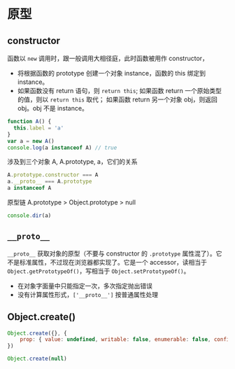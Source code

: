# 原型

## constructor

函数以 `new` 调用时，跟一般调用大相径庭，此时函数被用作 constructor，

- 将根据函数的 prototype 创建一个对象 instance，函数的 this 绑定到 instance。
- 如果函数没有 return 语句，则 `return this`;
  如果函数 return 一个原始类型的值，则以  `return this` 取代；
  如果函数 return 另一个对象 obj，则返回 obj。obj 不是 instance。

```js
function A() {
  this.label = 'a'
}
var a = new A()
console.log(a instanceof A) // true
```

涉及到三个对象 A, A.prototype, a，它们的关系

```js
A.prototype.constructor === A
a.__proto__ === A.prototype
a instanceof A
```

原型链 A.prototype > Object.prototype > null

```js
console.dir(a)
```

## `__proto__`

`__proto__` 获取对象的原型（不要与 constructor 的 `.prototype` 属性混了）。它不是标准属性，不过现在浏览器都实现了。它是一个 accessor，读相当于 `Object.getPrototypeOf()`，写相当于 `Object.setPrototypeOf()`。

- 在对象字面量中只能指定一次，多次指定抛出错误
- 没有计算属性形式，`['__proto__']` 按普通属性处理

## Object.create()

```js
Object.create({}, {
    prop: { value: undefined, writable: false, enumerable: false, configurable: false }
})

Object.create(null)
```
